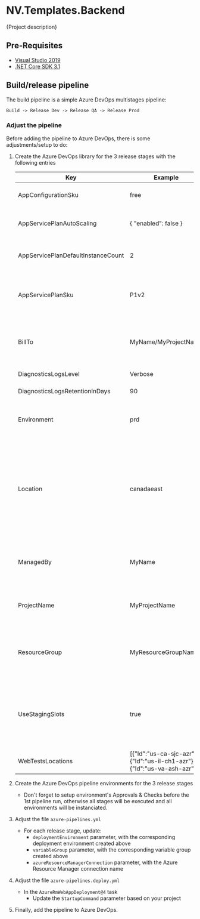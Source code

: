 # NV.Templates.Backend

{Project description}

## Pre-Requisites

- [Visual Studio 2019](https://visualstudio.microsoft.com/)
- [.NET Core SDK 3.1](https://.microsoft.com/download/dotnet-core/3.1)

## Build/release pipeline

The build pipeline is a simple Azure DevOps multistages pipeline:

`Build -> Release Dev -> Release QA -> Release Prod`

### Adjust the pipeline

Before adding the pipeline to Azure DevOps, there is some adjustments/setup to do:

1. Create the Azure DevOps library for the 3 release stages with the following entries

    | Key | Example | Description  |
    |-|-|-|
    | AppConfigurationSku | free | The [AppConfiguration SKU](https://azure.microsoft.com/en-us/pricing/details/app-configuration/) |
    | AppServicePlanAutoScaling | { "enabled": false } | The AppService autoscaling configuration, in JSON |
    | AppServicePlanDefaultInstanceCount | 2 | The default number of instance to create in the AppService Plan |
    | AppServicePlanSku | P1v2 | The [AppService plan SKU](https://azure.microsoft.com/en-us/pricing/details/app-service/linux/). The project is setup to deploy on Linux AppService by default.|
    | BillTo | MyName/MyProjectName | A string set in the `BillTo` resource tag. Usually used to understand what is billed for what project. |
    | DiagnosticsLogsLevel | Verbose | The AppService diagnostic log level |
    | DiagnosticsLogsRetentionInDays | 90 | The number of days logs are retained |
    | Environment | prd | A 3-letters string describing the environment. Used to generate resource names. |
    | Location | canadaeast | The default location for resources. Please note that some resources (Application Insights, AppConfiguration,..) have an hardcoded location to canadacentral, as those resources are not available in all Azure regions |
    | ManagedBy | MyName | A string set in the `ManagedBy` resource tag. Usually used to indicate a primary contact for the resources. |
    | ProjectName | MyProjectName | A 8-letters string describing the project. Used to generate resource names. |
    | ResourceGroup | MyResourceGroupName | The name of the resource group to use. The resource group will be created in the given Azure Subscription if not exist |
    | UseStagingSlots | true | A boolean to indicate whether the deployment process will use deloyment slot or not. Note that not all App Service Plan support deployment slots |
    | WebTestsLocations | [{"Id":"us-ca-sjc-azr"},{"Id":"us-il-ch1-azr"},{"Id":"us-va-ash-azr"}] | The list of WebTests locations to use, in JSON |

1. Create the Azure DevOps pipeline environments for the 3 release stages
   - Don't forget to setup environment's Approvals & Checks before the 1st pipeline run, otherwise all stages will be executed and all environments will be instanciated. 

1. Adjust the file `azure-pipelines.yml`
   - For each release stage, update:
     - `deploymentEnvironment` parameter, with the corresponding deployment environment created above
     - `variableGroup` parameter, with the corresponding variable group created above
     - `azureResourceManagerConnection` parameter, with the Azure Resource Manager connection name
          
1. Adjust the file `azure-pipelines.deploy.yml`
   - In the `AzureRmWebAppDeployment@4` task
     - Update the `StartupCommand` parameter based on your project
    
1. Finally, add the pipeline to Azure DevOps.